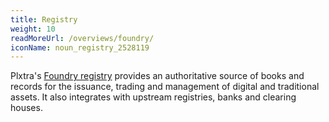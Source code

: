 ```yaml
---
title: Registry
weight: 10
readMoreUrl: /overviews/foundry/
iconName: noun_registry_2528119
---
```


Plxtra's [Foundry registry](/architecture/functionalities/registry/) provides an authoritative source of books and records for the issuance, trading and management of digital and traditional assets. It also integrates with upstream registries, banks and clearing houses.
